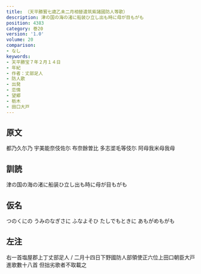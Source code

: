 ```yaml
---
title: （天平勝寳七歳乙未二月相替遣筑紫諸國防人等歌）
description: 津の国の海の渚に船装ひ立し出も時に母が目もがも
position: 4383
category: 巻20
version: '1.0'
volume: 20
comparison:
- なし
keywords:
- 天平勝宝７年２月１４日
- 年紀
- 作者：丈部足人
- 防人歌
- 出発
- 恋情
- 望郷
- 栃木
- 田口大戸
---
```


## 原文

都乃久尓乃 宇美能奈伎佐尓 布奈餘曽比 多志埿毛等伎尓 阿母我米母我母

## 訓読

津の国の海の渚に船装ひ立し出も時に母が目もがも

## 仮名

つのくにの うみのなぎさに ふなよそひ たしでもときに あもがめもがも

## 左注

右一首塩屋郡上丁丈部足人 / 二月十四日下野國防人部領使正六位上田口朝臣大戸進歌數十八首 但拙劣歌者不取載之

